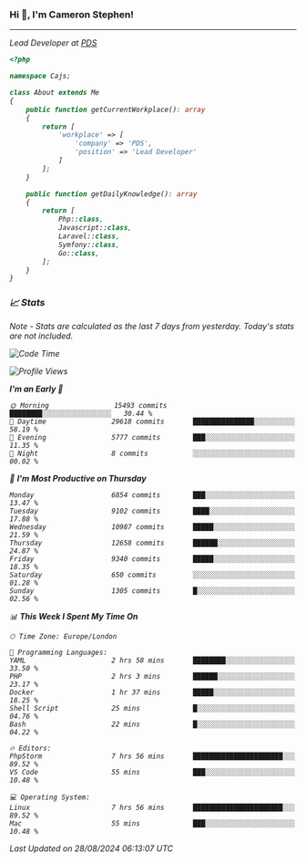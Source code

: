 ### Hi 👋, I'm Cameron Stephen!
<hr>
<p><em>Lead Developer at <a href="https://prindatasolutions.co.uk">PDS</a></p>


```php
<?php

namespace Cajs;

class About extends Me
{
    public function getCurrentWorkplace(): array
    {
        return [
            'workplace' => [
                'company' => 'PDS',
                'position' => 'Lead Developer'
            ]
        ];
    }

    public function getDailyKnowledge(): array
    {
        return [
            Php::class,
            Javascript::class,
            Laravel::class,
            Symfony::class,
            Go::class,
        ];
    }
}
```

### 📈 Stats
<p><em>Note - Stats are calculated as the last 7 days from yesterday. Today's stats are not included.</em></p>


<!--START_SECTION:waka-->
![Code Time](http://img.shields.io/badge/Code%20Time-3%2C916%20hrs%2010%20mins-blue)

![Profile Views](http://img.shields.io/badge/Profile%20Views-0-blue)

**I'm an Early 🐤** 

```text
🌞 Morning                15493 commits       ████████░░░░░░░░░░░░░░░░░   30.44 % 
🌆 Daytime                29618 commits       ███████████████░░░░░░░░░░   58.19 % 
🌃 Evening                5777 commits        ███░░░░░░░░░░░░░░░░░░░░░░   11.35 % 
🌙 Night                  8 commits           ░░░░░░░░░░░░░░░░░░░░░░░░░   00.02 % 
```
📅 **I'm Most Productive on Thursday** 

```text
Monday                   6854 commits        ███░░░░░░░░░░░░░░░░░░░░░░   13.47 % 
Tuesday                  9102 commits        ████░░░░░░░░░░░░░░░░░░░░░   17.88 % 
Wednesday                10987 commits       █████░░░░░░░░░░░░░░░░░░░░   21.59 % 
Thursday                 12658 commits       ██████░░░░░░░░░░░░░░░░░░░   24.87 % 
Friday                   9340 commits        █████░░░░░░░░░░░░░░░░░░░░   18.35 % 
Saturday                 650 commits         ░░░░░░░░░░░░░░░░░░░░░░░░░   01.28 % 
Sunday                   1305 commits        █░░░░░░░░░░░░░░░░░░░░░░░░   02.56 % 
```


📊 **This Week I Spent My Time On** 

```text
🕑︎ Time Zone: Europe/London

💬 Programming Languages: 
YAML                     2 hrs 58 mins       ████████░░░░░░░░░░░░░░░░░   33.50 % 
PHP                      2 hrs 3 mins        ██████░░░░░░░░░░░░░░░░░░░   23.17 % 
Docker                   1 hr 37 mins        █████░░░░░░░░░░░░░░░░░░░░   18.25 % 
Shell Script             25 mins             █░░░░░░░░░░░░░░░░░░░░░░░░   04.76 % 
Bash                     22 mins             █░░░░░░░░░░░░░░░░░░░░░░░░   04.22 % 

🔥 Editors: 
PhpStorm                 7 hrs 56 mins       ██████████████████████░░░   89.52 % 
VS Code                  55 mins             ███░░░░░░░░░░░░░░░░░░░░░░   10.48 % 

💻 Operating System: 
Linux                    7 hrs 56 mins       ██████████████████████░░░   89.52 % 
Mac                      55 mins             ███░░░░░░░░░░░░░░░░░░░░░░   10.48 % 
```


 Last Updated on 28/08/2024 06:13:07 UTC
<!--END_SECTION:waka-->
